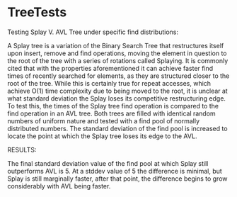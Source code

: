 # TreeTests
Testing Splay V. AVL Tree under specific find distributions:

A Splay tree is a variation of the Binary Search Tree that restructures itself upon insert, remove and find operations, moving the element in 
question to the root of the tree with a series of rotations called Splaying. It is commonly cited that with the properties aforementioned it can achieve faster find times of recently searched for elements, as they are structured closer to the root of the tree. While this is certainly true for repeat accesses, which achieve O(1) time complexity due to being moved to the root, it is unclear at what standard deviation the Splay loses its competitive restructuring edge. To test this, the times of the Splay tree find operation is compared to the find operation in an AVL tree. Both trees are filled with identical random numbers of uniform nature and tested with a find pool of normally distributed numbers. The standard deviation of the find pool is increased to locate the point at which the Splay tree loses its edge to the AVL.

RESULTS:

The final standard deviation value of the find pool at which Splay still outperforms AVL is 5. At a stddev value of 5 the difference is minimal, but Splay is still marginally faster, after that point, the difference begins to grow considerably with AVL being faster. 
